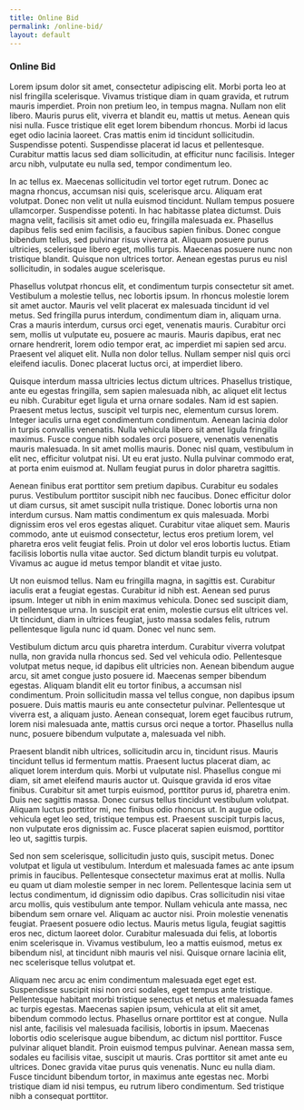 ```yaml
---
title: Online Bid
permalink: /online-bid/
layout: default
---
```


### Online Bid

Lorem ipsum dolor sit amet, consectetur adipiscing elit. Morbi porta leo at nisl fringilla scelerisque. Vivamus tristique diam in quam gravida, et rutrum mauris imperdiet. Proin non pretium leo, in tempus magna. Nullam non elit libero. Mauris purus elit, viverra et blandit eu, mattis ut metus. Aenean quis nisi nulla. Fusce tristique elit eget lorem bibendum rhoncus. Morbi id lacus eget odio lacinia laoreet. Cras mattis enim id tincidunt sollicitudin. Suspendisse potenti. Suspendisse placerat id lacus et pellentesque. Curabitur mattis lacus sed diam sollicitudin, at efficitur nunc facilisis. Integer arcu nibh, vulputate eu nulla sed, tempor condimentum leo.

In ac tellus ex. Maecenas sollicitudin vel tortor eget rutrum. Donec ac magna rhoncus, accumsan nisi quis, scelerisque arcu. Aliquam erat volutpat. Donec non velit ut nulla euismod tincidunt. Nullam tempus posuere ullamcorper. Suspendisse potenti. In hac habitasse platea dictumst. Duis magna velit, facilisis sit amet odio eu, fringilla malesuada ex. Phasellus dapibus felis sed enim facilisis, a faucibus sapien finibus. Donec congue bibendum tellus, sed pulvinar risus viverra at. Aliquam posuere purus ultricies, scelerisque libero eget, mollis turpis. Maecenas posuere nunc non tristique blandit. Quisque non ultrices tortor. Aenean egestas purus eu nisl sollicitudin, in sodales augue scelerisque.

Phasellus volutpat rhoncus elit, et condimentum turpis consectetur sit amet. Vestibulum a molestie tellus, nec lobortis ipsum. In rhoncus molestie lorem sit amet auctor. Mauris vel velit placerat ex malesuada tincidunt id vel metus. Sed fringilla purus interdum, condimentum diam in, aliquam urna. Cras a mauris interdum, cursus orci eget, venenatis mauris. Curabitur orci sem, mollis ut vulputate eu, posuere ac mauris. Mauris dapibus, erat nec ornare hendrerit, lorem odio tempor erat, ac imperdiet mi sapien sed arcu. Praesent vel aliquet elit. Nulla non dolor tellus. Nullam semper nisl quis orci eleifend iaculis. Donec placerat luctus orci, at imperdiet libero.

Quisque interdum massa ultricies lectus dictum ultrices. Phasellus tristique, ante eu egestas fringilla, sem sapien malesuada nibh, ac aliquet elit lectus eu nibh. Curabitur eget ligula et urna ornare sodales. Nam id est sapien. Praesent metus lectus, suscipit vel turpis nec, elementum cursus lorem. Integer iaculis urna eget condimentum condimentum. Aenean lacinia dolor in turpis convallis venenatis. Nulla vehicula libero sit amet ligula fringilla maximus. Fusce congue nibh sodales orci posuere, venenatis venenatis mauris malesuada. In sit amet mollis mauris. Donec nisl quam, vestibulum in elit nec, efficitur volutpat nisi. Ut eu erat justo. Nulla pulvinar commodo erat, at porta enim euismod at. Nullam feugiat purus in dolor pharetra sagittis.

Aenean finibus erat porttitor sem pretium dapibus. Curabitur eu sodales purus. Vestibulum porttitor suscipit nibh nec faucibus. Donec efficitur dolor ut diam cursus, sit amet suscipit nulla tristique. Donec lobortis urna non interdum cursus. Nam mattis condimentum ex quis malesuada. Morbi dignissim eros vel eros egestas aliquet. Curabitur vitae aliquet sem. Mauris commodo, ante ut euismod consectetur, lectus eros pretium lorem, vel pharetra eros velit feugiat felis. Proin ut dolor vel eros lobortis luctus. Etiam facilisis lobortis nulla vitae auctor. Sed dictum blandit turpis eu volutpat. Vivamus ac augue id metus tempor blandit et vitae justo.

Ut non euismod tellus. Nam eu fringilla magna, in sagittis est. Curabitur iaculis erat a feugiat egestas. Curabitur id nibh est. Aenean sed purus ipsum. Integer ut nibh in enim maximus vehicula. Donec sed suscipit diam, in pellentesque urna. In suscipit erat enim, molestie cursus elit ultrices vel. Ut tincidunt, diam in ultrices feugiat, justo massa sodales felis, rutrum pellentesque ligula nunc id quam. Donec vel nunc sem.

Vestibulum dictum arcu quis pharetra interdum. Curabitur viverra volutpat nulla, non gravida nulla rhoncus sed. Sed vel vehicula odio. Pellentesque volutpat metus neque, id dapibus elit ultricies non. Aenean bibendum augue arcu, sit amet congue justo posuere id. Maecenas semper bibendum egestas. Aliquam blandit elit eu tortor finibus, a accumsan nisl condimentum. Proin sollicitudin massa vel tellus congue, non dapibus ipsum posuere. Duis mattis mauris eu ante consectetur pulvinar. Pellentesque ut viverra est, a aliquam justo. Aenean consequat, lorem eget faucibus rutrum, lorem nisi malesuada ante, mattis cursus orci neque a tortor. Phasellus nulla nunc, posuere bibendum vulputate a, malesuada vel nibh.

Praesent blandit nibh ultrices, sollicitudin arcu in, tincidunt risus. Mauris tincidunt tellus id fermentum mattis. Praesent luctus placerat diam, ac aliquet lorem interdum quis. Morbi ut vulputate nisl. Phasellus congue mi diam, sit amet eleifend mauris auctor ut. Quisque gravida id eros vitae finibus. Curabitur sit amet turpis euismod, porttitor purus id, pharetra enim. Duis nec sagittis massa. Donec cursus tellus tincidunt vestibulum volutpat. Aliquam luctus porttitor mi, nec finibus odio rhoncus ut. In augue odio, vehicula eget leo sed, tristique tempus est. Praesent suscipit turpis lacus, non vulputate eros dignissim ac. Fusce placerat sapien euismod, porttitor leo ut, sagittis turpis.

Sed non sem scelerisque, sollicitudin justo quis, suscipit metus. Donec volutpat et ligula ut vestibulum. Interdum et malesuada fames ac ante ipsum primis in faucibus. Pellentesque consectetur maximus erat at mollis. Nulla eu quam ut diam molestie semper in nec lorem. Pellentesque lacinia sem ut lectus condimentum, id dignissim odio dapibus. Cras sollicitudin nisi vitae arcu mollis, quis vestibulum ante tempor. Nullam vehicula ante massa, nec bibendum sem ornare vel. Aliquam ac auctor nisi. Proin molestie venenatis feugiat. Praesent posuere odio lectus. Mauris metus ligula, feugiat sagittis eros nec, dictum laoreet dolor. Curabitur malesuada dui felis, at lobortis enim scelerisque in. Vivamus vestibulum, leo a mattis euismod, metus ex bibendum nisl, at tincidunt nibh mauris vel nisi. Quisque ornare lacinia elit, nec scelerisque tellus volutpat et.

Aliquam nec arcu ac enim condimentum malesuada eget eget est. Suspendisse suscipit nisi non orci sodales, eget tempus ante tristique. Pellentesque habitant morbi tristique senectus et netus et malesuada fames ac turpis egestas. Maecenas sapien ipsum, vehicula at elit sit amet, bibendum commodo lectus. Phasellus ornare porttitor est at congue. Nulla nisl ante, facilisis vel malesuada facilisis, lobortis in ipsum. Maecenas lobortis odio scelerisque augue bibendum, ac dictum nisl porttitor. Fusce pulvinar aliquet blandit. Proin euismod tempus pulvinar. Aenean massa sem, sodales eu facilisis vitae, suscipit ut mauris. Cras porttitor sit amet ante eu ultrices. Donec gravida vitae purus quis venenatis. Nunc eu nulla diam. Fusce tincidunt bibendum tortor, in maximus ante egestas nec. Morbi tristique diam id nisi tempus, eu rutrum libero condimentum. Sed tristique nibh a consequat porttitor.